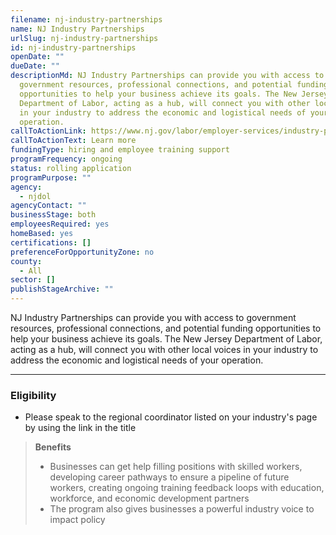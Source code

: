 ```yaml
---
filename: nj-industry-partnerships
name: NJ Industry Partnerships
urlSlug: nj-industry-partnerships
id: nj-industry-partnerships
openDate: ""
dueDate: ""
descriptionMd: NJ Industry Partnerships can provide you with access to
  government resources, professional connections, and potential funding
  opportunities to help your business achieve its goals. The New Jersey
  Department of Labor, acting as a hub, will connect you with other local voices
  in your industry to address the economic and logistical needs of your
  operation.
callToActionLink: https://www.nj.gov/labor/employer-services/industry-partnerships/
callToActionText: Learn more
fundingType: hiring and employee training support
programFrequency: ongoing
status: rolling application
programPurpose: ""
agency:
  - njdol
agencyContact: ""
businessStage: both
employeesRequired: yes
homeBased: yes
certifications: []
preferenceForOpportunityZone: no
county:
  - All
sector: []
publishStageArchive: ""
---
```


NJ Industry Partnerships can provide you with access to government resources, professional connections, and potential funding opportunities to help your business achieve its goals. The New Jersey Department of Labor, acting as a hub, will connect you with other local voices in your industry to address the economic and logistical needs of your operation.

---

### Eligibility

- Please speak to the regional coordinator listed on your industry's page by using the link in the title

> **Benefits**
>
> - Businesses can get help filling positions with skilled workers, developing career pathways to ensure a pipeline of future workers, creating ongoing training feedback loops with education, workforce, and economic development partners
> - The program also gives businesses a powerful industry voice to impact policy
